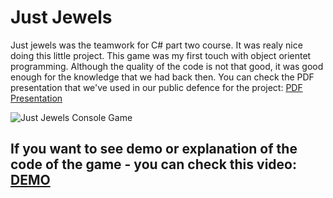 Just Jewels
===========
Just jewels was the teamwork for C# part two course.
It was realy nice doing this little project. This game was my first touch with object orientet programming. Although the quality of the code is not that good, it was good enough for the knowledge that we had back then.
You can check the PDF presentation that we've used in our public defence for the project: [PDF Presentation](http://www.d3bg.org/telerikacademy/JewelsPresentation-v3.pdf)

![Just Jewels Console Game](http://www.d3bg.org/telerikacademy/githubimages/jewels-banner.jpg)

If you want to see demo or explanation of the code of the game - you can check this video:
[DEMO](https://www.youtube.com/watch?v=192J_wJT8wQ)
--------
